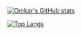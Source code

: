 [![Omkar's GitHub stats](https://github-readme-stats.vercel.app/api?username=largonarco&show_icons=true)](https://github.com/anuraghazra/github-readme-stats)

[![Top Langs](https://github-readme-stats.vercel.app/api/top-langs/?username=largonarco&layout=compact)](https://github.com/anuraghazra/github-readme-stats)
